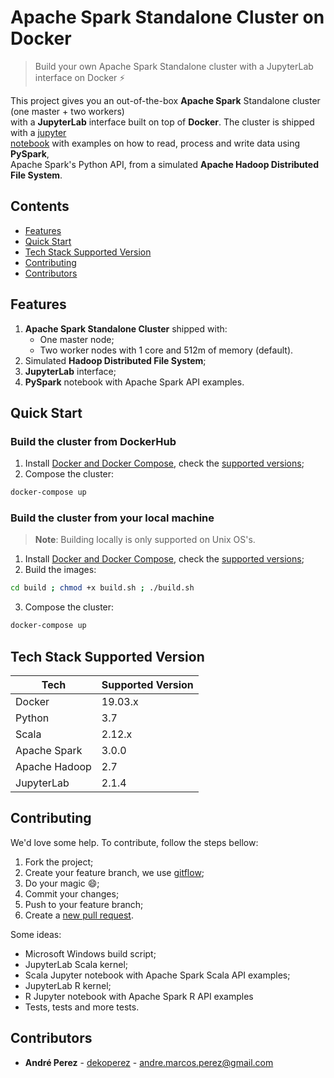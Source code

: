 # Apache Spark Standalone Cluster on Docker
> Build your own Apache Spark Standalone cluster with a JupyterLab interface on Docker :zap:

This project gives you an out-of-the-box **Apache Spark** Standalone cluster (one master + two workers)  
with a **JupyterLab** interface built on top of **Docker**. The cluster is shipped with a [jupyter  
notebook](build/workspace/) with examples on how to read, process and write data using **PySpark**,  
Apache Spark's Python API, from a simulated **Apache Hadoop Distributed File System**.

## Contents

- [Features](#features)
- [Quick Start](#quick-start)
- [Tech Stack Supported Version](#tech-stack-supported-version)
- [Contributing](#contributing)
- [Contributors](#contributors)

## <a name="features"></a>Features

1. **Apache Spark Standalone Cluster** shipped with:
   * One master node;
   * Two worker nodes with 1 core and 512m of memory (default).
2. Simulated **Hadoop Distributed File System**;
3. **JupyterLab** interface;
4. **PySpark** notebook with Apache Spark API examples.

## <a name="quick-start"></a>Quick Start

### Build the cluster from DockerHub

1. Install [Docker and Docker Compose](https://docs.docker.com/get-docker/), check the [supported versions](#tech-stack-supported-version);
2. Compose the cluster:

```bash
docker-compose up
```

### Build the cluster from your local machine

> **Note**: Building locally is only supported on Unix OS's.

1. Install [Docker and Docker Compose](https://docs.docker.com/get-docker/), check the [supported versions](#tech-stack-supported-version);
2. Build the images:

```bash
cd build ; chmod +x build.sh ; ./build.sh
```

3. Compose the cluster:

```bash
docker-compose up
```

## <a name="tech-stack"></a>Tech Stack Supported Version

| Tech          | Supported Version |
| ------------- | ----------------- |
| Docker        | 19.03.x           |
| Python        | 3.7               |
| Scala         | 2.12.x            |
| Apache Spark  | 3.0.0             |
| Apache Hadoop | 2.7               |
| JupyterLab    | 2.1.4             |

## <a name="contribuing"></a>Contributing

We'd love some help. To contribute, follow the steps bellow:

1. Fork the project;
2. Create your feature branch, we use [gitflow](https://github.com/nvie/gitflow);
3. Do your magic :smile:;
4. Commit your changes;
5. Push to your feature branch;
6. Create a [new pull request](https://github.com/andre-marcos-perez/spark-cluster-on-docker/pulls).

Some ideas:

- Microsoft Windows build script;
- JupyterLab Scala kernel;
- Scala Jupyter notebook with Apache Spark Scala API examples;
- JupyterLab R kernel;
- R Jupyter notebook with Apache Spark R API examples
- Tests, tests and more tests.

## <a name="contributors"></a>Contributors

 - **André Perez** - [dekoperez](https://twitter.com/dekoperez) - andre.marcos.perez@gmail.com



